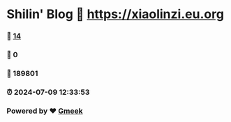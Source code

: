 # Shilin' Blog :link: https://xiaolinzi.eu.org 
### :page_facing_up: [14](https://xiaolinzi.eu.org/tag.html) 
### :speech_balloon: 0 
### :hibiscus: 189801 
### :alarm_clock: 2024-07-09 12:33:53 
### Powered by :heart: [Gmeek](https://github.com/Meekdai/Gmeek)
